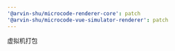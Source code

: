 ```yaml
---
'@arvin-shu/microcode-renderer-core': patch
'@arvin-shu/microcode-vue-simulator-renderer': patch
---
```


虚拟机打包
